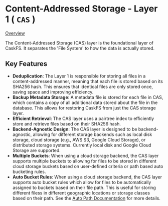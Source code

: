 # Content-Addressed Storage - Layer 1 ( `CAS` )

[Overview](../README.md)

The Content-Addressed Storage (CAS) layer is the foundational layer of CaskFS.  It separates the 'File System' to how the data is actually stored.

## Key Features

 - **Deduplication**: The Layer 1 is responsible for storing all files in a content-addressed manner, meaning that each file is stored based on its SHA256 hash. This ensures that identical files are only stored once, saving space and improving efficiency. 
 - **Backup Metadata Storage**: A metadata file is stored for each file in CAS, which contains a copy of all additional data stored about the file in the database.  This allows for restoring CaskFS from just the CAS storage layer.  
 - **Efficient Retrieval**: The CAS layer uses a pairtree index to efficiently store and retrieve files based on their SHA256 hash.
 - **Backend-Agnostic Design**: The CAS layer is designed to be backend-agnostic, allowing for different storage backends such as local disk storage, cloud storage (e.g., AWS S3, Google Cloud Storage), or distributed storage systems.  Currently local disk and Google Cloud Storage are supported.
 - **Multiple Buckets**: When using a cloud storage backend, the CAS layer supports multiple buckets to allowing for files to be stored in different cloud storage buckets based on user-defined criteria or path based auto bucketing rules.
 - **Auto Bucket Rules**: When using a cloud storage backend, the CAS layer supports auto bucket rules which allow for files to be automatically assigned to buckets based on their file path.  This is useful for storing different filess in different geographic locations or storage classes based on their path. See the [Auto Path Documentation](auto-path.md) for more details.